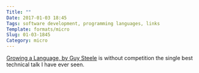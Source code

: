 ```yaml
---
Title: ""
Date: 2017-01-03 18:45
Tags: software development, programming languages, links
Template: formats/micro
Slug: 01-03-1845
Category: micro
---
```


[Growing a Language, by Guy Steele][talk] is without competition the single best technical talk I have ever seen.

[talk]: https://www.youtube.com/watch?v=_ahvzDzKdB0

